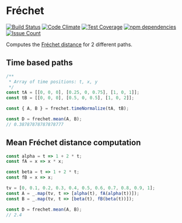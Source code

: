 # Fréchet

[![Build Status](https://travis-ci.org/GillesRasigade/frechet.svg?branch=master)](https://travis-ci.org/GillesRasigade/frechet) [![Code Climate](https://codeclimate.com/github/GillesRasigade/pattern/badges/gpa.svg)](https://codeclimate.com/github/GillesRasigade/frechet) [![Test Coverage](https://codeclimate.com/github/GillesRasigade/frechet/badges/coverage.svg)](https://codeclimate.com/github/GillesRasigade/frechet/coverage) [![npm dependencies](https://david-dm.org/GillesRasigade/frechet.svg)](https://david-dm.org/GillesRasigade/frechet.svg) [![Issue Count](https://codeclimate.com/github/GillesRasigade/frechet/badges/issue_count.svg)](https://codeclimate.com/github/GillesRasigade/frechet)

Computes the [Fréchet distance](https://en.wikipedia.org/wiki/Fr%C3%A9chet_distance)
for 2 different paths.

## Time based paths

```js
/**
 * Array of time positions: t, x, y
 */
const tA = [[0, 0, 0], [0.25, 0, 0.75], [1, 0, 1]];
const tB = [[0, 0, 0], [0.5, 0, 0.5], [1, 0, 2]];

const { A, B } = frechet.timeNormalize(tA, tB);

const D = frechet.mean(A, B);
// 0.38787878787878777
```

## Mean Fréchet distance computation

```js
const alpha = t => 1 + 2 * t;
const fA = x => x * x;

const beta = t => 1 + 2 * t;
const fB = x => x;

tv = [0, 0.1, 0.2, 0.3, 0.4, 0.5, 0.6, 0.7, 0.8, 0.9, 1];
const A = _.map(tv, t => [alpha(t), fA(alpha(t))]);
const B = _.map(tv, t => [beta(t), fB(beta(t))]);

const D = frechet.mean(A, B);
// 2.4
```
